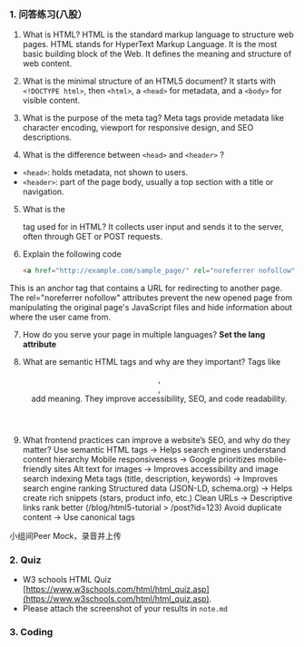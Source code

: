 

### 1. 问答练习(八股）

1. What is HTML?
HTML is the standard markup language to structure web pages. 
HTML stands for HyperText Markup Language. It is the most basic building block of the Web. 
It defines the meaning and structure of web content.

2. What is the minimal structure of an HTML5 document?
It starts with `<!DOCTYPE html>`, then `<html>`, a `<head>` for metadata, and a `<body>` for visible content.  

3. What is the purpose of the meta tag?
Meta tags provide metadata like character encoding, viewport for responsive design, and SEO descriptions.

4. What is the difference between `<head>` and `<header>` ?
- `<head>`: holds metadata, not shown to users.  
- `<header>`: part of the page body, usually a top section with a title or navigation.

5. What is the <form> tag used for in HTML?
It collects user input and sends it to the server, often through GET or POST requests.  

6. Explain the following code
    
    ```html
    <a href="http://example.com/sample_page/" rel="noreferrer nofollow">Link</a>
    ```
This is an anchor tag that contains a URL for redirecting to another page. The rel="noreferrer nofollow" attributes prevent the new opened page from manipulating the original page's JavaScript files and hide information about where the user came from.

7. How do you serve your page in multiple languages?
**Set the lang attribute**

8. What are semantic HTML tags and why are they important?
Tags like <header>, <article>, <section> add meaning.
They improve accessibility, SEO, and code readability.

9. What frontend practices can improve a website’s SEO, and why do they matter?
Use semantic HTML tags → Helps search engines understand content hierarchy
Mobile responsiveness → Google prioritizes mobile-friendly sites
Alt text for images → Improves accessibility and image search indexing
Meta tags (title, description, keywords) → Improves search engine ranking
Structured data (JSON-LD, schema.org) → Helps create rich snippets (stars, product info, etc.)
Clean URLs → Descriptive links rank better (/blog/html5-tutorial > /post?id=123)
Avoid duplicate content → Use canonical tags

</aside>

⼩组间Peer Mock，录⾳并上传

### 2. Quiz

- W3 schools HTML Quiz [https://www.w3schools.com/html/html_quiz.asp](https://www.w3schools.com/html/html_quiz.asp).
- Please attach the screenshot of your results in `note.md`

### 3. Coding
